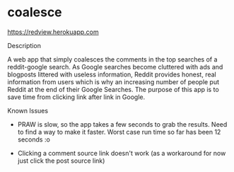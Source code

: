 # coalesce
https://redview.herokuapp.com

Description

A web app that simply coalesces the comments in the top searches of a reddit-google search. As Google searches become cluttered with ads and blogposts littered with useless information, Reddit provides honest, real information from users which is why an increasing number of people put Reddit at the end of their Google Searches. The purpose of this app is to save time from clicking link after link in Google.

Known Issues

- PRAW is slow, so the app takes a few seconds to grab the results. Need to find a way to make it faster. Worst case run time so far has been 12 seconds :o

- Clicking a comment source link doesn't work (as a workaround for now just click the post source link)
